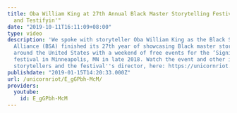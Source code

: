 ```yaml
---
title: Oba William King at 27th Annual Black Master Storytelling Festival "Signifyin'
  and Testifyin'"
date: "2019-10-11T16:11:09+08:00"
type: video
description: 'We spoke with storyteller Oba William King as the Black Storytellers
  Alliance (BSA) finished its 27th year of showcasing Black master storytellers from
  around the United States with a weekend of free events for the ‘Signifyin & Testifyin’
  festival in Minneapolis, MN in late 2018. Watch the event and other interviews with
  storytellers and the festival''s director, here: https://unicornriot.ninja/2019/sharing-black-history-one-story-at-a-time-festival-reaches-27-years/'
publishdate: "2019-01-15T14:20:33.000Z"
url: /unicornriot/E_gGPbh-McM/
providers:
  youtube:
    id: E_gGPbh-McM
---
```

